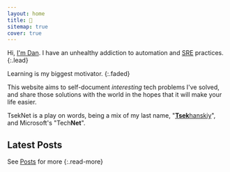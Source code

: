 ```yaml
---
layout: home
title: 👋
sitemap: true
cover: true
---
```


Hi, [I'm Dan](/about/). I have an unhealthy addiction to automation and [SRE](https://landing.google.com/sre/) practices.
{:.lead}

Learning is my biggest motivator.
{:.faded}

This website aims to self-document *interesting* tech problems I've
solved, and share those solutions with the world in the hopes that it will make
your life easier.

TsekNet is a play on words, being a mix of my last name, "[**Tsek**hanskiy](/about#last-name)", and Microsoft's "Tech**Net**".

## Latest Posts

<!--posts-->

See [Posts](/posts/) for more
{:.read-more}
